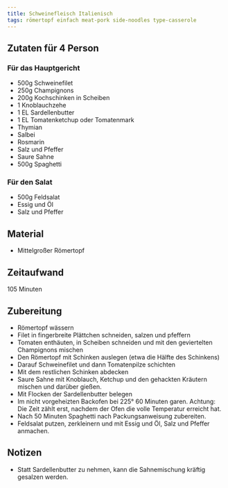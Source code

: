 ```yaml
---
title: Schweinefleisch Italienisch
tags: römertopf einfach meat-pork side-noodles type-casserole
---
```

## Zutaten für 4 Person
### Für das Hauptgericht
* 500g Schweinefilet
* 250g Champignons
* 200g Kochschinken in Scheiben
* 1 Knoblauchzehe
* 1 EL Sardellenbutter
* 1 EL Tomatenketchup oder Tomatenmark
* Thymian
* Salbei
* Rosmarin
* Salz und Pfeffer
* Saure Sahne
* 500g Spaghetti

### Für den Salat
* 500g Feldsalat
* Essig und Öl
* Salz und Pfeffer

## Material
* Mittelgroßer Römertopf

## Zeitaufwand
105 Minuten

## Zubereitung
* Römertopf wässern
* Filet in fingerbreite Plättchen schneiden, salzen und pfeffern
* Tomaten enthäuten, in Scheiben schneiden und mit den geviertelten Champignons mischen
* Den Römertopf mit Schinken auslegen (etwa die Hälfte des Schinkens)
* Darauf Schweinefilet und dann Tomatenpilze schichten
* Mit dem restlichen Schinken abdecken
* Saure Sahne mit Knoblauch, Ketchup und den gehackten Kräutern mischen und darüber gießen.
* Mit Flocken der Sardellenbutter belegen
* Im nicht vorgeheizten Backofen bei 225° 60 Minuten garen. Achtung: Die Zeit zählt erst, nachdem der Ofen die volle Temperatur erreicht hat.
* Nach 50 Minuten Spaghetti nach Packungsanweisung zubereiten.
* Feldsalat putzen, zerkleinern und mit Essig und Öl, Salz und Pfeffer anmachen.


## Notizen
* Statt Sardellenbutter zu nehmen, kann die Sahnemischung kräftig gesalzen werden.
